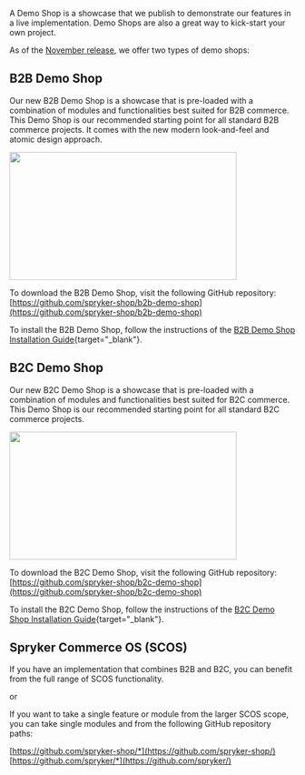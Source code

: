 A Demo Shop is a showcase that we publish to demonstrate our features in a live implementation. Demo Shops are also a great way to kick-start your own project.

As of the [November release](https://documentation.spryker.com/v4/docs/release-notes-2018-11-0), we offer two types of demo shops:

## B2B Demo Shop

Our new B2B Demo Shop is a showcase that is pre-loaded with a combination of modules and functionalities best suited for B2B commerce. This Demo Shop is our recommended starting point for all standard B2B commerce projects. It comes with the new modern look-and-feel and atomic design approach.

<p><a href="https://documentation.spryker.com/about_spryker/understanding_spryker/demoshops.htm?wvideo=i3k6hkfq35"><img src="https://embedwistia-a.akamaihd.net/deliveries/084ad167fa099de5d533562200ec38fe42166edf.jpg?image_play_button_size=2x&amp;image_crop_resized=960x540&amp;image_play_button=1&amp;image_play_button_color=eb553ce0" width="400" height="225" style="width: 400px; height: 225px;"></a></p><p><a href="https://documentation.spryker.com/about_spryker/understanding_spryker/demoshops.htm?wvideo=i3k6hkfq35"></a></p>

To download the B2B Demo Shop, visit the following GitHub repository: [https://github.com/spryker-shop/b2b-demo-shop](https://github.com/spryker-shop/b2b-demo-shop)

To install the B2B Demo Shop, follow the instructions of the [B2B Demo Shop Installation Guide](https://documentation.spryker.com/v4/docs/installation-guide-b2b){target="_blank"}.

## B2C Demo Shop
Our new B2C Demo Shop is a showcase that is pre-loaded with a combination of modules and functionalities best suited for B2C commerce. This Demo Shop is our recommended starting point for all standard B2C commerce projects.

<p><a href="https://documentation.spryker.com/about_spryker/understanding_spryker/demoshops.htm?wvideo=uv4rj9o34p"><img src="https://embedwistia-a.akamaihd.net/deliveries/a1f29ae94899a0c35e4c04f04cbc21cc287721d3.jpg?image_play_button_size=2x&amp;image_crop_resized=960x540&amp;image_play_button=1&amp;image_play_button_color=eb553ce0" width="400" height="225" style="width: 400px; height: 225px;"></a></p><p><a href="https://documentation.spryker.com/about_spryker/understanding_spryker/demoshops.htm?wvideo=uv4rj9o34p"></a></p>
    
To download the B2C Demo Shop, visit the following GitHub repository: [https://github.com/spryker-shop/b2c-demo-shop](https://github.com/spryker-shop/b2c-demo-shop)
    
To install the B2C Demo Shop, follow the instructions of the [B2C Demo Shop Installation Guide](https://documentation.spryker.com/v4/docs/installation-guide-b2c){target="_blank"}.
    
## Spryker Commerce OS (SCOS)
If you have an implementation that combines B2B and B2C, you can benefit from the full range of SCOS functionality.

or

If you want to take a single feature or module from the larger SCOS scope, you can take single modules and from the following GitHub repository paths:

[https://github.com/spryker-shop/*](https://github.com/spryker-shop/)
[https://github.com/spryker/*](https://github.com/spryker/)